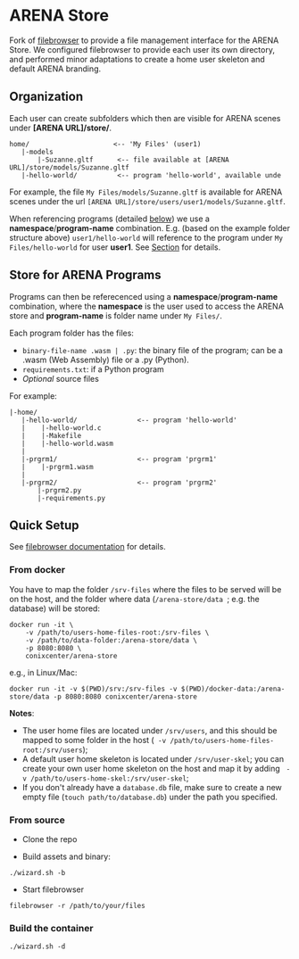 # ARENA Store

Fork of [filebrowser](https://github.com/filebrowser/filebrowser) to provide a file management interface for the ARENA Store. We configured filebrowser to provide each user its own directory, and performed minor adaptations to create a home user skeleton and default ARENA branding.

## Organization

Each user can create subfolders which then are visible for ARENA scenes under **[ARENA URL]/store/**.

````
home/                     <-- 'My Files' (user1)
   |-models
       |-Suzanne.gltf      <-- file available at [ARENA URL]/store/models/Suzanne.gltf
   |-hello-world/          <-- program 'hello-world', available unde
````

For example, the file ```My Files/models/Suzanne.gltf``` is available for ARENA scenes under the url ```[ARENA URL]/store/users/user1/models/Suzanne.gltf```.

When referencing programs (detailed [below](store-for-arena-programs)) we use a **namespace**/**program-name** combination. E.g. (based on the example folder structure above) ```user1/hello-world``` will reference to the program under ```My Files/hello-world``` for user **user1**. See [Section](store-for-arena-programs) for details.

## Store for ARENA Programs 

Programs can then be referecenced using a **namespace**/**program-name** combination, where the **namespace** is the user used to access the ARENA store and **program-name** is folder name under ```My Files/```. 

Each program folder has the files:

- ```binary-file-name .wasm | .py```: the binary file of the program; can be a .wasm (Web Assembly) file or a .py (Python).
- ```requirements.txt```: if a Python program
- *Optional* source files

For example:
````
|-home/
   |-hello-world/               <-- program 'hello-world'
   |    |-hello-world.c
   |    |-Makefile
   |    |-hello-world.wasm
   |
   |-prgrm1/                    <-- program 'prgrm1'
   |    |-prgrm1.wasm
   |
   |-prgrm2/                    <-- program 'prgrm2'
       |-prgrm2.py
       |-requirements.py
````

## Quick Setup

See [filebrowser documentation](https://filebrowser.org/) for details.

### From docker

You have to map the folder ```/srv-files``` where the files to be served will be on the host, and the folder where data (```/arena-store/data ```; e.g. the database) will be stored:
```
docker run -it \
    -v /path/to/users-home-files-root:/srv-files \
    -v /path/to/data-folder:/arena-store/data \
    -p 8080:8080 \
    conixcenter/arena-store
```

e.g., in Linux/Mac:
```
docker run -it -v $(PWD)/srv:/srv-files -v $(PWD)/docker-data:/arena-store/data -p 8080:8080 conixcenter/arena-store
```

**Notes**:
- The user home files are located under ```/srv/users```, and this should be mapped to some folder in the host (``` -v /path/to/users-home-files-root:/srv/users```); 
- A default user home skeleton is located under ```/srv/user-skel```; you can create your own user home skeleton on the host and map it by adding ``` -v /path/to/users-home-skel:/srv/user-skel```;
- If you don't already have a ```database.db``` file, make sure to create a new empty file (```touch path/to/database.db```) under the path you specified. 

### From source

- Clone the repo

- Build assets and binary:
```
./wizard.sh -b
```

- Start filebrowser
```
filebrowser -r /path/to/your/files
```

### Build the container 
```
./wizard.sh -d
```
